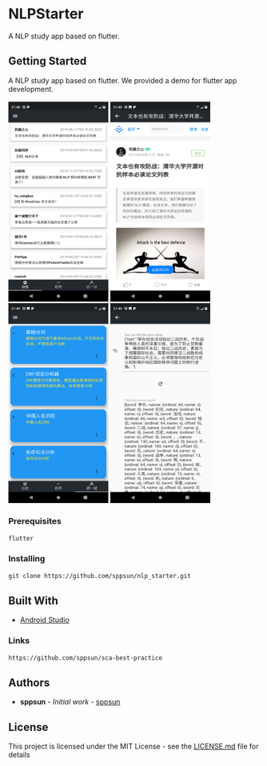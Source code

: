 # NLPStarter

A NLP study app based on flutter.

## Getting Started

A NLP study app based on flutter. We provided a demo for flutter app development.<br/>
<br/>
<img src="static/screenshots/Screenshot_2019-06-16-21-48-31.png" alt="drawing" width="200" height="400"/>
<img src="static/screenshots/Screenshot_2019-06-16-21-48-52.png" alt="drawing" width="200" height="400"/>
<img src="static/screenshots/Screenshot_2019-06-16-21-49-29.png" alt="drawing" width="200" height="400"/>
<img src="static/screenshots/Screenshot_2019-06-16-21-49-39.png" alt="drawing" width="200" height="400"/>
<br/>

### Prerequisites

```
flutter
```

### Installing

```
git clone https://github.com/sppsun/nlp_starter.git
```

## Built With

* [Android Studio](https://developer.android.com/studio)

### Links

```
https://github.com/sppsun/sca-best-practice
```

## Authors

* **sppsun** - *Initial work* - [sppsun](https://github.com/sppsun)

## License

This project is licensed under the MIT License - see the [LICENSE.md](LICENSE.md) file for details
